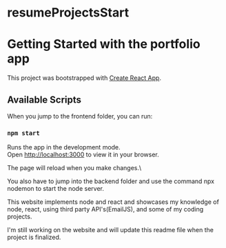 # resumeProjectsStart
# Getting Started with the portfolio app

This project was bootstrapped with [Create React App](https://github.com/facebook/create-react-app).

## Available Scripts

When you jump to the frontend folder, you can run:

### `npm start`

Runs the app in the development mode.\
Open [http://localhost:3000](http://localhost:3000) to view it in your browser.

The page will reload when you make changes.\

You also have to jump into the backend folder and use the command npx nodemon to start the node server.


This website implements node and react and showcases my knowledge of node, react, using third party API's(EmailJS), and some of my
coding projects.


I'm still working on the website and will update this readme file when the project is finalized.


